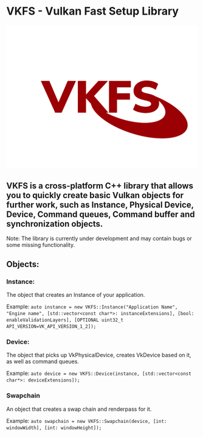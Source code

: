 # VKFS - Vulkan Fast Setup Library

![Logo](logo.PNG)

## VKFS is a cross-platform C++ library that allows you to quickly create basic Vulkan objects for further work, such as Instance, Physical Device, Device, Command queues, Command buffer and synchronization objects.

Note: The library is currently under development and may contain bugs or some missing functionality.

## Objects:

### Instance:
The object that creates an Instance of your application.

Example:
`auto instance = new VKFS::Instance("Application Name", "Engine name", [std::vector<const char*>: instanceExtensions], [bool: enableValidationLayers], [OPTIONAL uint32_t API_VERSION=VK_API_VERSION_1_2]);`

### Device:
The object that picks up VkPhysicalDevice, creates VkDevice based on it, as well as command queues.

Example:
`auto device = new VKFS::Device(instance, [std::vector<const char*>: deviceExtensions]);`

### Swapchain
An object that creates a swap chain and renderpass for it.

Example:
`auto swapchain = new VKFS::Swapchain(device, [int: windowWidth], [int: windowHeight]);`

